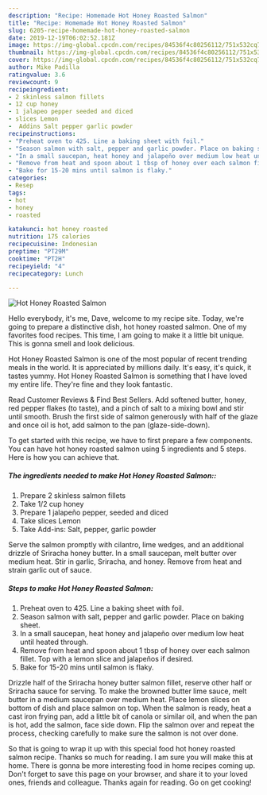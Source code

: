 ```yaml
---
description: "Recipe: Homemade Hot Honey Roasted Salmon"
title: "Recipe: Homemade Hot Honey Roasted Salmon"
slug: 6205-recipe-homemade-hot-honey-roasted-salmon
date: 2019-12-19T06:02:52.181Z
image: https://img-global.cpcdn.com/recipes/84536f4c80256112/751x532cq70/hot-honey-roasted-salmon-recipe-main-photo.jpg
thumbnail: https://img-global.cpcdn.com/recipes/84536f4c80256112/751x532cq70/hot-honey-roasted-salmon-recipe-main-photo.jpg
cover: https://img-global.cpcdn.com/recipes/84536f4c80256112/751x532cq70/hot-honey-roasted-salmon-recipe-main-photo.jpg
author: Mike Padilla
ratingvalue: 3.6
reviewcount: 9
recipeingredient:
- 2 skinless salmon fillets
- 12 cup honey
- 1 jalapeo pepper seeded and diced
- slices Lemon
-  Addins Salt pepper garlic powder
recipeinstructions:
- "Preheat oven to 425. Line a baking sheet with foil."
- "Season salmon with salt, pepper and garlic powder. Place on baking sheet."
- "In a small saucepan, heat honey and jalapeño over medium low heat until heated through."
- "Remove from heat and spoon about 1 tbsp of honey over each salmon fillet. Top with a lemon slice and jalapeños if desired."
- "Bake for 15-20 mins until salmon is flaky."
categories:
- Resep
tags:
- hot
- honey
- roasted

katakunci: hot honey roasted
nutrition: 175 calories
recipecuisine: Indonesian
preptime: "PT29M"
cooktime: "PT2H"
recipeyield: "4"
recipecategory: Lunch

---
```



![Hot Honey Roasted Salmon](https://img-global.cpcdn.com/recipes/84536f4c80256112/751x532cq70/hot-honey-roasted-salmon-recipe-main-photo.jpg)

Hello everybody, it's me, Dave, welcome to my recipe site. Today, we're going to prepare a distinctive dish, hot honey roasted salmon. One of my favorites food recipes. This time, I am going to make it a little bit unique. This is gonna smell and look delicious.

Hot Honey Roasted Salmon is one of the most popular of recent trending meals in the world. It is appreciated by millions daily. It's easy, it's quick, it tastes yummy. Hot Honey Roasted Salmon is something that I have loved my entire life. They're fine and they look fantastic.

Read Customer Reviews &amp; Find Best Sellers. Add softened butter, honey, red pepper flakes (to taste), and a pinch of salt to a mixing bowl and stir until smooth. Brush the first side of salmon generously with half of the glaze and once oil is hot, add salmon to the pan (glaze-side-down).


To get started with this recipe, we have to first prepare a few components. You can have hot honey roasted salmon using 5 ingredients and 5 steps. Here is how you can achieve that.

##### The ingredients needed to make Hot Honey Roasted Salmon::

1. Prepare 2 skinless salmon fillets
1. Take 1/2 cup honey
1. Prepare 1 jalapeño pepper, seeded and diced
1. Take slices Lemon
1. Take  Add-ins: Salt, pepper, garlic powder


Serve the salmon promptly with cilantro, lime wedges, and an additional drizzle of Sriracha honey butter. In a small saucepan, melt butter over medium heat. Stir in garlic, Sriracha, and honey. Remove from heat and strain garlic out of sauce. 

##### Steps to make Hot Honey Roasted Salmon:

1. Preheat oven to 425. Line a baking sheet with foil.
1. Season salmon with salt, pepper and garlic powder. Place on baking sheet.
1. In a small saucepan, heat honey and jalapeño over medium low heat until heated through.
1. Remove from heat and spoon about 1 tbsp of honey over each salmon fillet. Top with a lemon slice and jalapeños if desired.
1. Bake for 15-20 mins until salmon is flaky.


Drizzle half of the Sriracha honey butter salmon fillet, reserve other half or Sriracha sauce for serving. To make the browned butter lime sauce, melt butter in a medium saucepan over medium heat. Place lemon slices on bottom of dish and place salmon on top. When the salmon is ready, heat a cast iron frying pan, add a little bit of canola or similar oil, and when the pan is hot, add the salmon, face side down. Flip the salmon over and repeat the process, checking carefully to make sure the salmon is not over done. 

So that is going to wrap it up with this special food hot honey roasted salmon recipe. Thanks so much for reading. I am sure you will make this at home. There is gonna be more interesting food in home recipes coming up. Don't forget to save this page on your browser, and share it to your loved ones, friends and colleague. Thanks again for reading. Go on get cooking!
